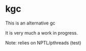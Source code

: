 kgc
===
This is an alternative gc

It is very much a work in progress.

Note: relies on NPTL/pthreads
(test)
